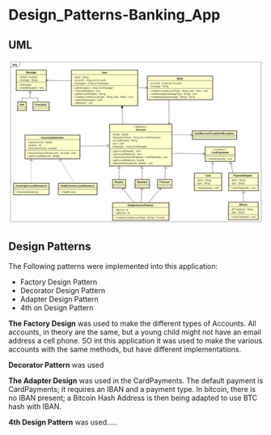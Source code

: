 # Design_Patterns-Banking_App

## UML

![Design Patterns - Banking App UML](BankingApp-DP-UML.png)

## Design Patterns

The Following patterns were implemented into this application:

- Factory Design Pattern
- Decorator Design Pattern
- Adapter Design Pattern
- 4th on Design Pattern



**The Factory Design** was used to make the different types of Accounts. All accounts, in theory are the same, but a young child might not have an email address a cell phone. SO int this application it was used to make the various accounts with the same methods, but have different implementations.



**Decorator Pattern** was used 



**The Adapter Design** was used in the CardPayments. The default payment is CardPayments; it requires an IBAN and a payment type. In bitcoin,  there is no IBAN present; a Bitcoin Hash Address is then being adapted to use BTC hash with IBAN.



**4th Design Pattern** was used.....